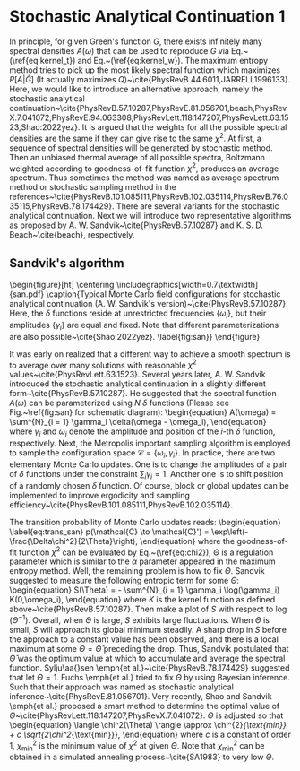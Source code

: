 # Stochastic Analytical Continuation 1

In principle, for given Green's function $G$, there exists infinitely many spectral densities $A(\omega)$ that can be used to reproduce $G$ via Eq.~(\ref{eq:kernel_t}) and Eq.~(\ref{eq:kernel_w}). The maximum entropy method tries to pick up the most likely spectral function which maximizes $P[A|\bar{G}]$ (It actually maximizes $Q$)~\cite{PhysRevB.44.6011,JARRELL1996133}. Here, we would like to introduce an alternative approach, namely the stochastic analytical continuation~\cite{PhysRevB.57.10287,PhysRevE.81.056701,beach,PhysRevX.7.041072,PhysRevE.94.063308,PhysRevLett.118.147207,PhysRevLett.63.1523,Shao:2022yez}. It is argued that the weights for all the possible spectral densities are the same if they can give rise to the same $\chi^2$. At first, a sequence of spectral densities will be generated by stochastic method. Then an unbiased thermal average of all possible spectra, Boltzmann weighted according to goodness-of-fit function $\chi^{2}$, produces an average spectrum. Thus sometimes the method was named as average spectrum method or stochastic sampling method in the references~\cite{PhysRevB.101.085111,PhysRevB.102.035114,PhysRevB.76.035115,PhysRevB.78.174429}. There are several variants for the stochastic analytical continuation. Next we will introduce two representative algorithms as proposed by A. W. Sandvik~\cite{PhysRevB.57.10287} and K. S. D. Beach~\cite{beach}, respectively.

## Sandvik's algorithm

\begin{figure}[ht]
\centering
\includegraphics[width=0.7\textwidth]{san.pdf}
\caption{Typical Monte Carlo field configurations for stochastic analytical continuation (A. W. Sandvik's version)~\cite{PhysRevB.57.10287}. Here, the $\delta$ functions reside at unrestricted frequencies $\{\omega_i\}$, but their amplitudes $\{\gamma_i\}$ are equal and fixed. Note that different parameterizations are also possible~\cite{Shao:2022yez}. \label{fig:san}}
\end{figure}

It was early on realized that a different way to achieve a smooth spectrum is to average over many solutions with reasonable $\chi^2$ values~\cite{PhysRevLett.63.1523}. Several years later, A. W. Sandvik introduced the stochastic analytical continuation in a slightly different form~\cite{PhysRevB.57.10287}. He suggested that the spectral function $A(\omega)$ can be parameterized using $N$ $\delta$ functions (Please see Fig.~\ref{fig:san} for schematic diagram):
\begin{equation}
A(\omega) = \sum^{N}_{i = 1} \gamma_i \delta(\omega - \omega_i),
\end{equation}
where $\gamma_i$ and $\omega_i$ denote the amplitude and position of the $i$-th $\delta$ function, respectively. Next, the Metropolis important sampling algorithm is employed to sample the configuration space $\mathcal{C} = \{\omega_i, \gamma_i\}$. In practice, there are two elementary Monte Carlo updates. One is to change the amplitudes of a pair of $\delta$ functions under the constraint $\sum_i \gamma_i = 1$. Another one is to shift position of a randomly chosen $\delta$ function. Of course, block or global updates can be implemented to improve ergodicity and sampling efficiency~\cite{PhysRevB.101.085111,PhysRevB.102.035114}. 

The transition probability of Monte Carlo updates reads:
\begin{equation}
\label{eq:trans_san}
p(\mathcal{C} \to \mathcal{C}') = \exp\left(-\frac{\Delta\chi^2}{2\Theta}\right),
\end{equation}
where the goodness-of-fit function $\chi^2$ can be evaluated by Eq.~(\ref{eq:chi2}), $\Theta$ is a regulation parameter which is similar to the $\alpha$ parameter appeared in the maximum entropy method. Well, the remaining problem is how to fix $\Theta$. Sandvik suggested to measure the following entropic term for some $\Theta$:  
\begin{equation}
S(\Theta) = - \sum^{N}_{i = 1} \gamma_i \log(\gamma_i) K(0,\omega_i),
\end{equation}
where $K$ is the kernel function as defined above~\cite{PhysRevB.57.10287}. Then make a plot of $S$ with respect to $\log(\Theta^{-1})$. Overall, when $\Theta$ is large, $S$ exhibits large fluctuations. When $\Theta$ is small, $S$ will approach its global minimum steadily. A sharp drop in $S$ before the approach to a constant value has been observed, and there is a local maximum at some $\Theta = \hat{\Theta}$ preceding the drop. Thus, Sandvik postulated that $\hat{\Theta}$ was the optimum value at which to accumulate and average the spectral function. Sylju\aa{}sen \emph{et al.}~\cite{PhysRevB.78.174429} suggested that let $\Theta = 1$. Fuchs \emph{et al.} tried to fix $\Theta$ by using Bayesian inference. Such that their approach was named as stochastic analytical inference~\cite{PhysRevE.81.056701}. Very recently, Shao and Sandvik \emph{et al.} proposed a smart method to determine the optimal value of $\Theta$~\cite{PhysRevLett.118.147207,PhysRevX.7.041072}. $\Theta$ is adjusted so that
\begin{equation}
\langle \chi^2(\Theta) \rangle \approx \chi^{2}_{\text{min}} + c \sqrt{2\chi^2_{\text{min}}},
\end{equation}
where $c$ is a constant of order 1, $\chi^{2}_{\text{min}}$ is the minimum value of $\chi^{2}$ at given $\Theta$. Note that $\chi^{2}_{\text{min}}$ can be obtained in a simulated annealing process~\cite{SA1983} to very low $\Theta$.

